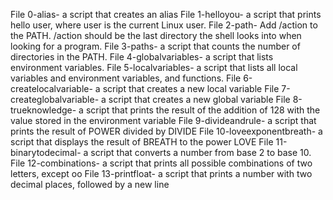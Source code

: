 File 0-alias- a script that creates an alias
File 1-helloyou- a script that prints hello user, where user is the current Linux user.
File 2-path- Add /action to the PATH. /action should be the last directory the shell looks into when looking for a program.
File 3-paths- a script that counts the number of directories in the PATH.
File 4-globalvariables- a script that lists environment variables.
File 5-localvariables- a script that lists all local variables and environment variables, and functions.
File 6-createlocalvariable- a script that creates a new local variable
File 7-createglobalvariable- a script that creates a new global variable
File 8-trueknowledge- a script that prints the result of the addition of 128 with the value stored in the environment variable
File 9-divideandrule-  a script that prints the result of POWER divided by DIVIDE
File 10-loveexponentbreath- a script that displays the result of BREATH to the power LOVE
File 11-binarytodecimal- a script that converts a number from base 2 to base 10.
File 12-combinations- a script that prints all possible combinations of two letters, except oo
File 13-printfloat- a script that prints a number with two decimal places, followed by a new line

